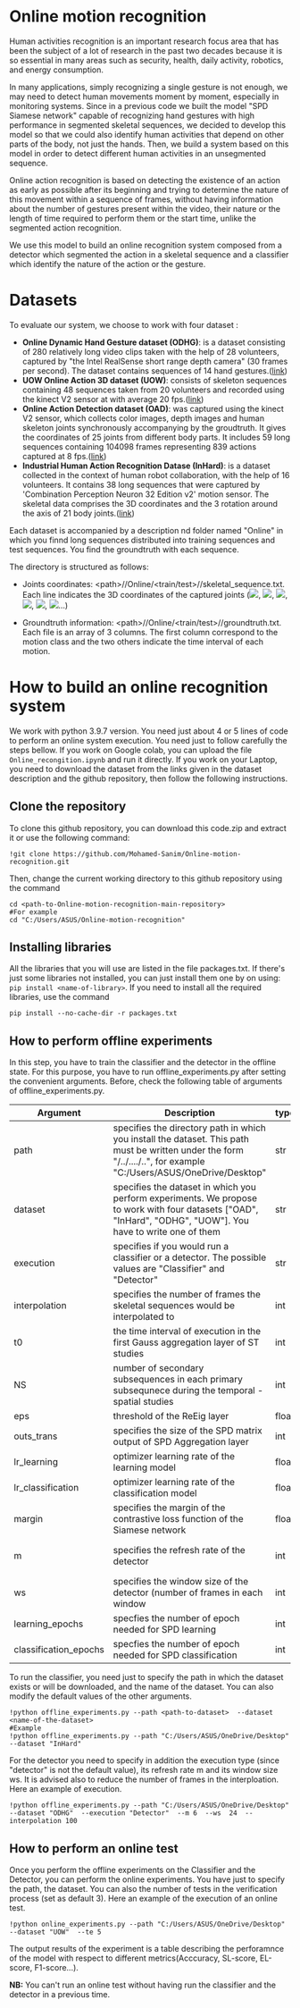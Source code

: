 # Online motion recognition
Human activities recognition is an important research focus area that has been the subject of a lot of research in the past two decades because it is so essential in many areas such as security, health, daily activity, robotics, and energy consumption.

In many applications, simply recognizing a single gesture is not enough, we may need to detect human movements moment by moment, especially in monitoring systems. Since in a previous code we built the model "SPD Siamese network" capable of recognizing hand gestures with high performance in segmented skeletal sequences, we decided to develop this model so that we could also identify human activities that depend on other parts of the body, not just the hands. Then, we build a system based on this model in order to detect different human activities in an unsegmented sequence.

Online action recognition is based on detecting the existence of an action as early as possible after its beginning and trying to determine the nature of this movement within a sequence of frames, without having information about the number of gestures present within the video, their nature or the length of time required to perform them or the start time, unlike the segmented action recognition. 

We use this model to build an online recognition system composed from a detector which segmented the action in a skeletal sequence and a classifier which identify the nature of the action or the gesture. 
# Datasets
To evaluate our system, we choose to work with four dataset :
  - **Online Dynamic Hand Gesture dataset (ODHG)**: is a dataset consisting of 280 relatively long video clips taken with the help of 28 volunteers, captured by "the Intel RealSense short range depth camera" (30 frames per second). The dataset contains sequences of 14 hand gestures.([link](https://drive.google.com/file/d/1lA3l_CpHkihsQuHtUrs2cQ640iEaFpsg/view?usp=sharing))
  - **UOW Online Action 3D dataset (UOW)**: consists of skeleton sequences containing 48 sequences taken from 20 volunteers and  recorded using the kinect V2 sensor at with average 20 fps.([link](https://drive.google.com/file/d/1o6F5rZEv0x8Wb2zXo3SjX5nFY6PEkZGm/view?usp=sharing))
  - **Online Action Detection dataset (OAD)**: was captured using the kinect V2 sensor, which collects color images, depth images and human skeleton joints synchronously accompanying by the groudtruth. It gives the coordinates of 25 joints from different body parts. It includes 59 long sequences containing 104098 frames representing 839 actions captured at 8 fps.([link](https://drive.google.com/file/d/1UuVPZ_LmTmeFxudMaXHgYAjkIY5lYEBd/view?usp=sharing))
  - **Industrial Human Action Recognition Datase (InHard)**: is a dataset collected in the context of human robot collaboration, with the help of 16 volunteers. It contains 38 long sequences that were captured by 'Combination Perception Neuron 32 Edition v2' motion sensor. The skeletal data comprises the 3D coordinates and the 3 rotation around the axis of 21 body joints.([link](https://drive.google.com/file/d/1maIudElaEGAIN5v_2VPY3ZyFHhPW_ljr/view?usp=sharing))
  
Each dataset is accompanied by a description  nd folder named "Online" in which you finnd long sequences distributed into training sequences and test sequences. You find the groundtruth with each sequence. 

The directory is structured as follows:
  - Joints coordinates: \<path\>\/<name-of-dataset>/Online/<train/test>\/<name-of-sequence>\/skeletal_sequence.txt. Each line indicates the 3D coordinates of the captured joints
  (<img src="https://render.githubusercontent.com/render/math?math=X_{J1}">,
  <img src="https://render.githubusercontent.com/render/math?math=Y_{J1}">,
  <img src="https://render.githubusercontent.com/render/math?math=Z_{J1}">,
  <img src="https://render.githubusercontent.com/render/math?math=X_{J2}">,
  <img src="https://render.githubusercontent.com/render/math?math=Y_{J2}">,
  <img src="https://render.githubusercontent.com/render/math?math=Z_{J2}">...)

  - Groundtruth information: \<path\>\/<name-of-dataset>\/Online/<train/test>/<name-of-sequence>/groundtruth.txt. Each file is an array of 3 columns. The first column correspond to the motion class and the two others indicate the time interval of each motion.
# How to build an online recognition system
We work with python 3.9.7 version. You need just about 4 or 5 lines of code to perform an online system execution. You need just to follow carefully the steps bellow. If you work on Google colab, you can upload the file `Online_recongition.ipynb` and run it directly. If you work on your Laptop, you need to download the dataset from the links given in the dataset description and the github repository, then follow the following instructions.
## Clone the repository
To clone this github repository, you can download this code.zip and extract it or use the following command:
```
!git clone https://github.com/Mohamed-Sanim/Online-motion-recognition.git
```
Then, change the current working directory to this github repository using the command
```
cd <path-to-Online-motion-recognition-main-repository> 
#For example
cd "C:/Users/ASUS/Online-motion-recognition"  
```
## Installing libraries
All the libraries that you will use are listed in the file packages.txt. If there's just some libraries not installed, you can just install them one by on using: `pip install <name-of-library>`.  If you need to install all the required libraries, use the command 
 ```
pip install --no-cache-dir -r packages.txt
```
## How to  perform offline experiments
In this step,  you have to train the classifier and the detector in the offline state. For this purpose, you have to run offline_experiments.py after setting the convenient arguments. Before, check the following table of arguments of offline_experiments.py.

| Argument | Description |type | Default |Requirement |
| --- | --- | --- | --- | --- |
| path | specifies the directory path in which you install the dataset. This path must be written under the form "/../..../..", for example "C:/Users/ASUS/OneDrive/Desktop" | str | - | **Required** |
| dataset | specifies the dataset in which you perform experiments. We propose to work with four datasets \["OAD", "InHard", "ODHG", "UOW"\]. You have to write one of them| str| "OAD | Not required |
| execution | specifies if you would run a classifier or a detector. The possible values are "Classifier" and "Detector" | str | "Classifier" | Not required |
| interpolation | specifies the number of frames the skeletal sequences would be interpolated to| int | 500 | Not required |
| t0 | the time interval of execution in the first Gauss aggregation layer of ST studies  | int| 1 | Not required |
| NS | number of secondary subsequences in each primary subsequnece during the temporal - spatial studies | int | 15 | Not required |
| eps | threshold of the ReEig layer | float | 0.0001 | Not required|
| outs_trans | specifies the size of the SPD matrix output of SPD Aggregation layer | int | 200 | Not required |
| lr_learning | optimizer learning rate of the learning model | float| 1e-5 | Not required  |
| lr_classification | optimizer learning rate of the classification model | float| 7e-4 | Not required  |
| margin | specifies the margin of the contrastive loss function of the Siamese network| float | 7.0 | Not required |
| m | specifies the refresh rate of the detector | int | - |  **Required** if you execute a Detector |
| ws | specifies the window size of the detector (number of frames in each window | int | - | **Required** if you execute a Detector |
| learning_epochs | specfies the number of epoch needed for SPD learning | int | 10 | Not required |
| classification_epochs |specfies the number of epoch needed for SPD classification | int | 100 | Not required |

To run the classifier, you need just to specify the path in which the dataset exists or will be downloaded, and the name of the dataset. You can also modify the default values of the other arguments.
```
!python offline_experiments.py --path <path-to-dataset>  --dataset <name-of-the-dataset>
#Example 
!python offline_experiments.py --path "C:/Users/ASUS/OneDrive/Desktop"   --dataset "InHard"
```

For the detector you need to specify in addition the execution type (since "detector" is not the default value), its refresh rate m and its window size ws. It is advised also to reduce the number of frames in the interploation. Here an example of execution.
```
!python offline_experiments.py --path "C:/Users/ASUS/OneDrive/Desktop"   --dataset "ODHG"  --execution "Detector"  --m 6  --ws  24  --interpolation 100
```
## How to perform an online test
Once you perform the offline experiments on the Classifier and the Detector, you can perform the online experiments. You have just to specify the path, the dataset. You can also the number of tests in the verification process (set as default 3). Here an example of the execution of an online test.
```
!python online_experiments.py --path "C:/Users/ASUS/OneDrive/Desktop"   --dataset "UOW"  --te 5
```
The output results of the experiment is a table describing the perforamnce of the model with respect to different metrics(Acccuracy, SL-score, EL-score, F1-score...).

**NB:** You can't run an online test without having run the classifier and the detector in a previous time.
